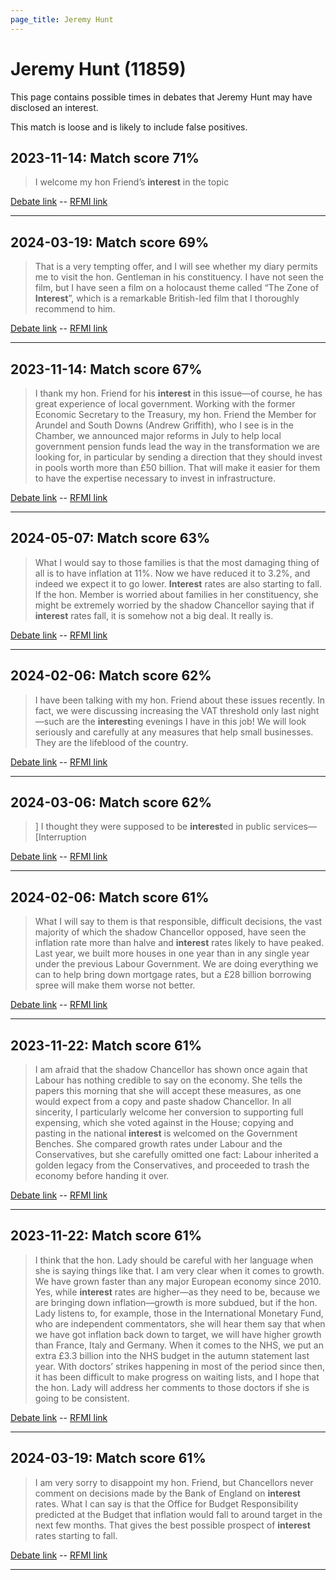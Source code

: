 ```yaml
---
page_title: Jeremy Hunt
---
```


# Jeremy Hunt  (11859)

This page contains possible times in debates that Jeremy Hunt may have disclosed an interest.

This match is loose and is likely to include false positives. 



## 2023-11-14: Match score 71%

>I welcome my hon Friend’s **interest** in the topic

[Debate link](https://www.theyworkforyou.com/debates/?id=2023-11-14b.502.3)  --  [RFMI link](https://www.theyworkforyou.com/mp/11859/register)


---



## 2024-03-19: Match score 69%

>That is a very tempting offer, and I will see whether my diary permits me to visit the hon. Gentleman in his constituency. I have not seen the film, but I have seen a film on a holocaust theme called “The Zone of **Interest**”, which is a remarkable British-led film that I thoroughly recommend to him.

[Debate link](https://www.theyworkforyou.com/debates/?id=2024-03-19b.784.0)  --  [RFMI link](https://www.theyworkforyou.com/mp/11859/register)


---



## 2023-11-14: Match score 67%

>I thank my hon. Friend for his **interest** in this issue—of course, he has great experience of local government. Working with the former Economic Secretary to the Treasury, my hon. Friend the Member for Arundel and South Downs (Andrew Griffith), who I see is in the Chamber, we announced major reforms in July to help local government pension funds lead the way in the transformation we are looking for, in particular by sending a direction that they should invest in pools worth more than £50 billion. That will make it easier for them to have the expertise necessary to invest in infrastructure.

[Debate link](https://www.theyworkforyou.com/debates/?id=2023-11-14b.494.2)  --  [RFMI link](https://www.theyworkforyou.com/mp/11859/register)


---



## 2024-05-07: Match score 63%

>What I would say to those families is that the most damaging thing of all is to have inflation at 11%. Now we have reduced it to 3.2%, and indeed we expect it to go lower. **Interest** rates are also starting to fall. If the hon. Member is worried about families in her constituency, she might be extremely worried by the shadow Chancellor saying that if **interest** rates fall, it is somehow not a big deal. It really is.

[Debate link](https://www.theyworkforyou.com/debates/?id=2024-05-07b.438.4)  --  [RFMI link](https://www.theyworkforyou.com/mp/11859/register)


---



## 2024-02-06: Match score 62%

>I have been talking with my hon. Friend about these issues recently. In fact, we were discussing increasing the VAT threshold only last night—such are the **interest**ing evenings I have in this job! We will look seriously and carefully at any measures that help small businesses. They are the lifeblood of the country.

[Debate link](https://www.theyworkforyou.com/debates/?id=2024-02-06c.108.0)  --  [RFMI link](https://www.theyworkforyou.com/mp/11859/register)


---



## 2024-03-06: Match score 62%

>] I thought they were supposed to be **interest**ed in public services—[Interruption

[Debate link](https://www.theyworkforyou.com/debates/?id=2024-03-06b.838.1)  --  [RFMI link](https://www.theyworkforyou.com/mp/11859/register)


---



## 2024-02-06: Match score 61%

>What I will say to them is that responsible, difficult decisions, the vast majority of which the shadow Chancellor opposed, have seen the inflation rate more than halve and **interest** rates likely to have peaked. Last year, we built more houses in one year than in any single year under the previous Labour Government. We are  doing everything we can to help bring down mortgage rates, but a £28 billion borrowing spree will make them worse not better.

[Debate link](https://www.theyworkforyou.com/debates/?id=2024-02-06c.116.6)  --  [RFMI link](https://www.theyworkforyou.com/mp/11859/register)


---



## 2023-11-22: Match score 61%

>I am afraid that the shadow Chancellor has shown once again that Labour has nothing credible to say on the economy. She tells the papers this morning that she will accept these measures, as one would expect from a copy and paste shadow Chancellor. In all sincerity, I particularly welcome her conversion to supporting full  expensing, which she voted against in the House; copying and pasting in the national **interest** is welcomed on the Government Benches. She compared growth rates under Labour and the Conservatives, but she carefully omitted one fact: Labour inherited a golden legacy from the Conservatives, and proceeded to trash the economy before handing it over.

[Debate link](https://www.theyworkforyou.com/debates/?id=2023-11-22d.342.0)  --  [RFMI link](https://www.theyworkforyou.com/mp/11859/register)


---



## 2023-11-22: Match score 61%

>I think that the hon. Lady should be careful with her language when she is saying things like that. I am very clear when it comes to growth. We have grown faster than any major European economy since 2010. Yes, while **interest** rates are higher—as they need to be, because we are bringing down inflation—growth is more subdued, but if the hon. Lady listens to, for example, those in the International Monetary Fund, who are independent commentators, she will hear them say that when we have got inflation back down to target, we will have higher growth than France, Italy and Germany. When it comes to the NHS, we put an extra £3.3 billion into the NHS budget in the autumn statement last year. With doctors’ strikes happening in most of the period since then, it has been difficult to make progress on waiting lists, and I hope that the hon. Lady will address her comments to those doctors if she is going to be consistent.

[Debate link](https://www.theyworkforyou.com/debates/?id=2023-11-22d.348.1)  --  [RFMI link](https://www.theyworkforyou.com/mp/11859/register)


---



## 2024-03-19: Match score 61%

>I am very sorry to disappoint my hon. Friend, but Chancellors never comment on decisions made by the Bank of England on **interest** rates. What I can say is that the Office for Budget Responsibility predicted at the Budget that inflation would fall to around target in the next few months. That gives the best possible prospect of **interest** rates starting to fall.

[Debate link](https://www.theyworkforyou.com/debates/?id=2024-03-19b.802.6)  --  [RFMI link](https://www.theyworkforyou.com/mp/11859/register)


---

